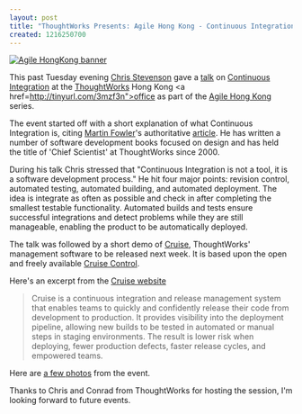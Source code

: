 ```yaml
--- 
layout: post
title: "ThoughtWorks Presents: Agile Hong Kong - Continuous Integration with Chris Stevenson"
created: 1216250700
---
```

<a href="http://gallery.johndbritton.com/v/2008/china/hong_kong/thought_works_presents_agile_hong_kong_continuous_integration_with_chris_stevenson/IMG_1767.JPG.html"><img src="http://gallery.johndbritton.com/d/62232-3/IMG_1767.JPG" alt="Agile HongKong banner" /></a>

This past Tuesday evening <a href="http://www.skizz.biz">Chris Stevenson</a> gave a <a href="http://agilehongkong.com/2008/07/09/continuous-integration/">talk</a> on <a href="http://www.wikipedia.org/wiki/Continuous_integration">Continuous Integration</a> at the <a href="http://www.thoughtworks.com">ThoughtWorks</a> Hong Kong <a href=http://tinyurl.com/3mzf3n">office</a> as part of the <a href="http://www.agilehongkong.com">Agile Hong Kong</a> series. 

The event started off with a short explanation of what Continuous Integration is, citing <a href="http://en.wikipedia.org/wiki/Martin_Fowler">Martin Fowler</a>'s authoritative <a href="http://www.martinfowler.com/articles/continuousIntegration.html">article</a>. He has written a number of software development books focused on design and has held the title of 'Chief Scientist' at ThoughtWorks since 2000. 

During his talk Chris stressed that "Continuous Integration is not a tool, it is a software development process." He hit four major points: revision control, automated testing, automated building, and automated deployment. The idea is integrate as often as possible and check in after completing the smallest testable functionality. Automated builds and tests ensure successful integrations and detect problems while they are still manageable, enabling the product to be automatically deployed.

The talk was followed by a short demo of <a href="http://studios.thoughtworks.com/cruise">Cruise</a>, ThoughtWorks' management software to be released next week. It is based upon the open and freely available <a href="http://cruisecontrol.sourceforge.net/">Cruise Control</a>.

Here's an excerpt from the <a href="http://studios.thoughtworks.com/cruise">Cruise website</a>
<blockquote cite="http://studios.thoughtworks.com/cruise">Cruise is a continuous integration and release management system that enables teams to quickly and confidently release their code from development to production. It provides visibility into the deployment pipeline, allowing new builds to be tested in automated or manual steps in staging environments. The result is lower risk when deploying, fewer production defects, faster release cycles, and empowered teams.</blockquote>

Here are <a href="http://gallery.johndbritton.com/v/2008/china/hong_kong/thought_works_presents_agile_hong_kong_continuous_integration_with_chris_stevenson/">a few photos</a> from the event.

Thanks to Chris and Conrad from ThoughtWorks for hosting the session, I'm looking forward to future events.
